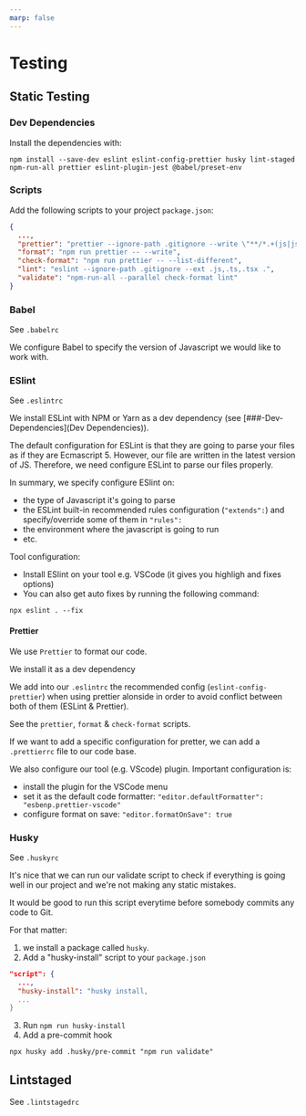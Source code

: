 ```yaml
---
marp: false
---
```


# Testing

## Static Testing

### Dev Dependencies

Install the dependencies with:

```shell
npm install --save-dev eslint eslint-config-prettier husky lint-staged npm-run-all prettier eslint-plugin-jest @babel/preset-env
```

### Scripts

Add the following scripts to your project `package.json`:

```json
{
  ...,
  "prettier": "prettier --ignore-path .gitignore --write \"**/*.+(js|json)\"",
  "format": "npm run prettier -- --write",
  "check-format": "npm run prettier -- --list-different",
  "lint": "eslint --ignore-path .gitignore --ext .js,.ts,.tsx .",
  "validate": "npm-run-all --parallel check-format lint"
}
```

### Babel

See `.babelrc`

We configure Babel to specify the version of Javascript we would like to work with.

### ESlint

See `.eslintrc`

We install ESLint with NPM or Yarn as a dev dependency (see [###-Dev-Dependencies](Dev Dependencies)).

The default configuration for ESLint is that they are going to parse your files as if they are Ecmascript 5. However, our file are written in the latest version of JS. Therefore, we need configure ESLint to parse our files properly.

In summary, we specify configure ESlint on:

- the type of Javascript it's going to parse
- the ESLint built-in recommended rules configuration (`"extends":`) and specify/override some of them in `"rules":`
- the environment where the javascript is going to run
- etc.

Tool configuration:

- Install ESlint on your tool e.g. VSCode (it gives you highligh and fixes options)
- You can also get auto fixes by running the following command:

```shell
npx eslint . --fix
```

#### Prettier

We use `Prettier` to format our code.

We install it as a dev dependency

We add into our `.eslintrc` the recommended config (`eslint-config-prettier`) when using prettier alonside in order to avoid conflict between both of them (ESLint & Prettier).

See the `prettier`, `format` & `check-format` scripts.

If we want to add a specific configuration for pretter, we can add a `.prettierrc` file to our code base.

We also configure our tool (e.g. VScode) plugin. Important configuration is:

- install the plugin for the VSCode menu
- set it as the default code formatter: `"editor.defaultFormatter": "esbenp.prettier-vscode"`
- configure format on save: `"editor.formatOnSave": true`

### Husky

See `.huskyrc`

It's nice that we can run our validate script to check if everything is going well in our project and we're not making any static mistakes.

It would be good to run this script everytime before somebody commits any code to Git.

For that matter:

1. we install a package called `husky`.
2. Add a "husky-install" script to your `package.json`

```json
"script": {
  ...,
  "husky-install": "husky install,
  ...
}
```

3. Run `npm run husky-install`
4. Add a pre-commit hook

```
npx husky add .husky/pre-commit "npm run validate"
```

## Lintstaged

See `.lintstagedrc`
